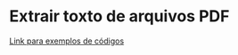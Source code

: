 #  Extrair toxto de arquivos PDF

[Link para exemplos de códigos](https://github.com/aws-samples/amazon-textract-code-samples/blob/master/python/10-tables.py)